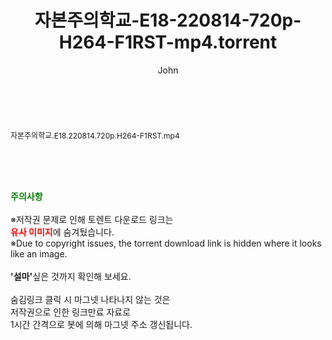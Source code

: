 ﻿---
layout: post
title:  "자본주의학교-E18-220814-720p-H264-F1RST-mp4.torrent"
author: John
categories: [ 방송/음악 ]
tags: [  ]
image:  
description: "자본주의학교-E18-220814-720p-H264-F1RST-mp4 torrent 정보 공유"
toc: true
toc_sticky: true
---

<br>
<div class="view-img">
<a class="view_image" href="http://torrentmobile61.com/bbs/view_image.php?fn=%2Fdata%2Ffile%2Fmusic%2F469717521_cGiCzyr1_a774e0faa55d3e6963665ce923e0ff0d81797c48.jpg" target="_blank"><img alt="" class="img-tag" content="http://torrentmobile61.com/data/file/music/469717521_cGiCzyr1_a774e0faa55d3e6963665ce923e0ff0d81797c48.jpg" itemprop="image" src="http://torrentmobile61.com/data/file/music/thumb-469717521_cGiCzyr1_a774e0faa55d3e6963665ce923e0ff0d81797c48_835x2244.jpg"/></a></div><div class="view-content" itemprop="description">
<p><span style="font-size:12px;">자본주의학교.E18.220814.720p.H264-F1RST.mp4</span> </p> </div>
    
<br><br><br>
<p data-ke-size="size16"><b><span style="color: green;">주의사항</span></b><br /><br />※저작권 문제로 인해 토렌트 다운로드 링크는<br /><b><span style="color: red;">유사 이미지</span></b>에 숨겨뒀습니다.<br />※Due to copyright issues, the torrent download link is hidden where it looks like an image.<br /><br /><b>'설마'</b>싶은 것까지 확인해 보세요.<br /><br />숨김링크 클릭 시 마그넷 나타나지 않는 것은<br />저작권으로 인한 링크만료 자료로<br />1시간 간격으로 봇에 의해 마그넷 주소 갱신됩니다.</p>
